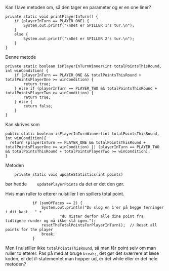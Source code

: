 Kan I lave metoden om, så den tager en parameter og er en one liner?

    private static void printPlayerInTurn() {
        if (playerInTurn == PLAYER_ONE) {
            System.out.printf("\nDet er SPILLER 1's tur.\n");
        }
        else {
            System.out.printf("\nDet er SPILLER 2's tur.\n");
        }
    }

Denne metode

```
private static boolean isPlayerInTurnWinner(int totalPointsThisRound, int winCondition) {
    if (playerInTurn == PLAYER_ONE && totalPointsThisRound + totalPointsPlayerOne >= winCondition) {
        return true;
    } else if (playerInTurn == PLAYER_TWO && totalPointsThisRound + totalPointsPlayerTwo >= winCondition) {
        return true;
    } else {
        return false;
    }
}
```

Kan skrives som

    public static boolean isPlayerInTurnWinner(int totalPointsThisRound, int winCondition){
      return (playerInTurn == PLAYER_ONE && totalPointsThisRound + totalPointsPlayerOne >= winCondition) || (playerInTurn == PLAYER_TWO && totalPointsThisRound + totalPointsPlayerTwo >= winCondition);
    }

Metoden

`    private static void updateStatistics(int points)`

bør hedde `    updatePlayerPoints` da det er det den gør.

Hvis man ruller to etterer nulstiller I en spillers total point.

```
            if (sumOfFaces == 2) {
                System.out.println("Du slog en 1'er på begge terninger i dit kast - " +
                        "du mister derfor alle dine point fra tidligere runder og må ikke slå igen.");
                resetTheTotalPointsForPlayerInTurn();  // Reset all points for the player
                break;
            }            
```
Men I nulstiller ikke `totalPointsThisRound`, så man får point selv om man ruller to etterer. 
Pas på med at bruge `break;`, det gør det sværrere at læse koden, er det if-statementet man hopper ud, er det while eller er det hele metoden? 
